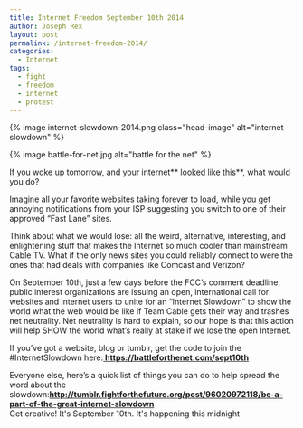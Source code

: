 ```yaml
---
title: Internet Freedom September 10th 2014
author: Joseph Rex
layout: post
permalink: /internet-freedom-2014/
categories:
  - Internet
tags:
  - fight
  - freedom
  - internet
  - protest
---
```


{% image internet-slowdown-2014.png class="head-image" alt="internet slowdown" %}

{% image battle-for-net.jpg alt="battle for the net" %}

If you woke up tomorrow, and your internet**<a href="https://www.battleforthenet.com/sept10th/#modal" target="_blank"> looked like this</a>**, what would you do?

Imagine all your favorite websites taking forever to load, while you get annoying notifications from your ISP suggesting you switch to one of their approved “Fast Lane” sites.

Think about what we would lose: all the weird, alternative, interesting, and enlightening stuff that makes the Internet so much cooler than mainstream Cable TV. What if the only news sites you could reliably connect to were the ones that had deals with companies like Comcast and Verizon?

On September 10th, just a few days before the FCC’s comment deadline, public interest organizations are issuing an open, international call for websites and internet users to unite for an “Internet Slowdown” to show the world what the web would be like if Team Cable gets their way and trashes net neutrality. Net neutrality is hard to explain, so our hope is that this action will help SHOW the world what’s really at stake if we lose the open Internet.

If you’ve got a website, blog or tumblr, get the code to join the #InternetSlowdown here:**<a href="https://battleforthenet.com/tools" target="_blank"> https://battleforthenet.com/sept10th</a>**

Everyone else, here’s a quick list of things you can do to help spread the word about the slowdown:**<a href="http://tumblr.fightforthefuture.org/post/96020972118/be-a-part-of-the-great-internet-slowdown" target="_blank">http://tumblr.fightforthefuture.org/post/96020972118/be-a-part-of-the-great-internet-slowdown</a>**  
Get creative! It's September 10th. It's happening this midnight